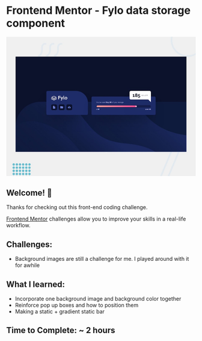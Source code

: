 # Frontend Mentor - Fylo data storage component

![Design preview for the Fylo data storage component coding challenge](./design/desktop-preview.jpg)

## Welcome! 👋

Thanks for checking out this front-end coding challenge.

[Frontend Mentor](https://www.frontendmentor.io) challenges allow you to improve your skills in a real-life workflow.

## Challenges:

- Background images are still a challenge for me. I played around with it for awhile

## What I learned:

- Incorporate one background image and background color together
- Reinforce pop up boxes and how to position them
- Making a static + gradient static bar

## Time to Complete: ~ 2 hours
